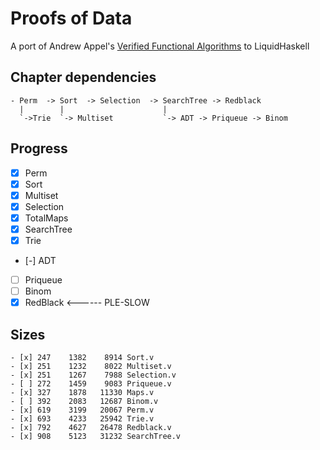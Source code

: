 # Proofs of Data

A port of Andrew Appel's [Verified Functional Algorithms](https://softwarefoundations.cis.upenn.edu/vfa-current/index.html) to LiquidHaskell


## Chapter dependencies

```
- Perm  -> Sort  -> Selection  -> SearchTree -> Redblack
  |        |                      |
  `->Trie  `-> Multiset           `-> ADT -> Priqueue -> Binom
```

## Progress

- [x] Perm
- [x] Sort
- [x] Multiset
- [x] Selection
- [x] TotalMaps
- [x] SearchTree
- [x] Trie
- [-] ADT
- [ ] Priqueue
- [ ] Binom
- [x] RedBlack      <------ PLE-SLOW

## Sizes

```
- [x] 247    1382    8914 Sort.v
- [x] 251    1232    8022 Multiset.v
- [x] 251    1267    7988 Selection.v
- [ ] 272    1459    9083 Priqueue.v
- [x] 327    1878   11330 Maps.v
- [ ] 392    2083   12687 Binom.v
- [x] 619    3199   20067 Perm.v
- [x] 693    4233   25942 Trie.v
- [x] 792    4627   26478 Redblack.v
- [x] 908    5123   31232 SearchTree.v
```
